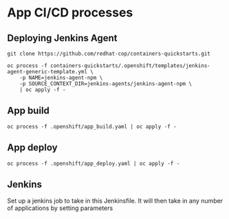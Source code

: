 # App CI/CD processes

## Deploying Jenkins Agent
`git clone https://github.com/redhat-cop/containers-quickstarts.git`

```
oc process -f containers-quickstarts/.openshift/templates/jenkins-agent-generic-template.yml \
    -p NAME=jenkins-agent-npm \
    -p SOURCE_CONTEXT_DIR=jenkins-agents/jenkins-agent-npm \
    | oc apply -f -
```

## App build
```oc process -f .openshift/app_build.yaml | oc apply -f -  ```

## App deploy
```oc process -f .openshift/app_deploy.yaml | oc apply -f -  ```

## Jenkins
Set up a jenkins job to take in this Jenkinsfile. It will then take in any number of applications by setting parameters